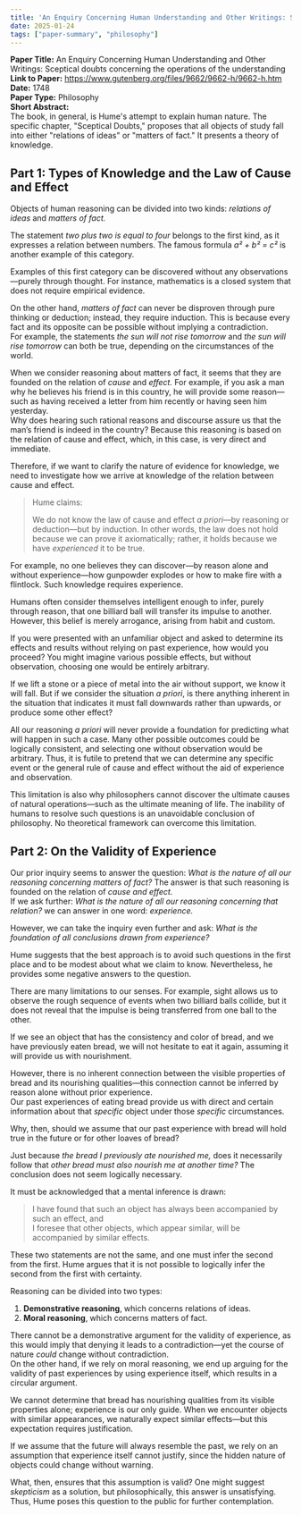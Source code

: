 ```yaml
---
title: 'An Enquiry Concerning Human Understanding and Other Writings: Sceptical doubts'
date: 2025-01-24
tags: ["paper-summary", "philosophy"]
---
```


**Paper Title:** An Enquiry Concerning Human Understanding and Other Writings: Sceptical doubts concerning the operations of the understanding  
**Link to Paper:** https://www.gutenberg.org/files/9662/9662-h/9662-h.htm  
**Date:** 1748  
**Paper Type:** Philosophy     
**Short Abstract:**  
The book, in general, is Hume's attempt to explain human nature. The specific chapter, "Sceptical Doubts," proposes that all objects of study fall into either "relations of ideas" or "matters of fact." It presents a theory of knowledge.



## Part 1: Types of Knowledge and the Law of Cause and Effect  

Objects of human reasoning can be divided into two kinds: *relations of ideas* and *matters of fact.*  

The statement *two plus two is equal to four* belongs to the first kind, as it expresses a relation between numbers. The famous formula *a² + b² = c²* is another example of this category.  

Examples of this first category can be discovered without any observations—purely through thought. For instance, mathematics is a closed system that does not require empirical evidence.  

On the other hand, *matters of fact* can never be disproven through pure thinking or deduction; instead, they require induction. This is because every fact and its opposite can be possible without implying a contradiction.  
For example, the statements *the sun will not rise tomorrow* and *the sun will rise tomorrow* can both be true, depending on the circumstances of the world.  

When we consider reasoning about matters of fact, it seems that they are founded on the relation of *cause* and *effect.* For example, if you ask a man why he believes his friend is in this country, he will provide some reason—such as having received a letter from him recently or having seen him yesterday.  
Why does hearing such rational reasons and discourse assure us that the man’s friend is indeed in the country? Because this reasoning is based on the relation of cause and effect, which, in this case, is very direct and immediate.  

Therefore, if we want to clarify the nature of evidence for knowledge, we need to investigate how we arrive at knowledge of the relation between cause and effect.  

> Hume claims:  
>  
> We do not know the law of cause and effect *a priori*—by reasoning or deduction—but by induction. In other words, the law does not hold because we can prove it axiomatically; rather, it holds because we have *experienced* it to be true.  

For example, no one believes they can discover—by reason alone and without experience—how gunpowder explodes or how to make fire with a flintlock. Such knowledge requires experience.  

Humans often consider themselves intelligent enough to infer, purely through reason, that one billiard ball will transfer its impulse to another. However, this belief is merely arrogance, arising from habit and custom.  

If you were presented with an unfamiliar object and asked to determine its effects and results without relying on past experience, how would you proceed? You might imagine various possible effects, but without observation, choosing one would be entirely arbitrary.  

If we lift a stone or a piece of metal into the air without support, we know it will fall. But if we consider the situation *a priori*, is there anything inherent in the situation that indicates it must fall downwards rather than upwards, or produce some other effect?  

All our reasoning *a priori* will never provide a foundation for predicting what will happen in such a case. Many other possible outcomes could be logically consistent, and selecting one without observation would be arbitrary. Thus, it is futile to pretend that we can determine any specific event or the general rule of cause and effect without the aid of experience and observation.  

This limitation is also why philosophers cannot discover the ultimate causes of natural operations—such as the ultimate meaning of life. The inability of humans to resolve such questions is an unavoidable conclusion of philosophy. No theoretical framework can overcome this limitation.  



## Part 2: On the Validity of Experience  

Our prior inquiry seems to answer the question: *What is the nature of all our reasoning concerning matters of fact?* The answer is that such reasoning is founded on the relation of *cause and effect.*  
If we ask further: *What is the nature of all our reasoning concerning that relation?* we can answer in one word: *experience.*  

However, we can take the inquiry even further and ask: *What is the foundation of all conclusions drawn from experience?*  

Hume suggests that the best approach is to avoid such questions in the first place and to be modest about what we claim to know. Nevertheless, he provides some negative answers to the question.  

There are many limitations to our senses. For example, sight allows us to observe the rough sequence of events when two billiard balls collide, but it does not reveal that the impulse is being transferred from one ball to the other.  

If we see an object that has the consistency and color of bread, and we have previously eaten bread, we will not hesitate to eat it again, assuming it will provide us with nourishment.  

However, there is no inherent connection between the visible properties of bread and its nourishing qualities—this connection cannot be inferred by reason alone without prior experience.  
Our past experiences of eating bread provide us with direct and certain information about that *specific* object under those *specific* circumstances.  

Why, then, should we assume that our past experience with bread will hold true in the future or for other loaves of bread?  

Just because *the bread I previously ate nourished me,* does it necessarily follow that *other bread must also nourish me at another time?* The conclusion does not seem logically necessary.  

It must be acknowledged that a mental inference is drawn:  

> I have found that such an object has always been accompanied by such an effect, and  
> I foresee that other objects, which appear similar, will be accompanied by similar effects.  

These two statements are not the same, and one must infer the second from the first. Hume argues that it is not possible to logically infer the second from the first with certainty.  

Reasoning can be divided into two types:  
1. **Demonstrative reasoning**, which concerns relations of ideas.  
2. **Moral reasoning**, which concerns matters of fact.  

There cannot be a demonstrative argument for the validity of experience, as this would imply that denying it leads to a contradiction—yet the course of nature *could* change without contradiction.  
On the other hand, if we rely on moral reasoning, we end up arguing for the validity of past experiences by using experience itself, which results in a circular argument.  

We cannot determine that bread has nourishing qualities from its visible properties alone; experience is our only guide. When we encounter objects with similar appearances, we naturally expect similar effects—but this expectation requires justification.  

If we assume that the future will always resemble the past, we rely on an assumption that experience itself cannot justify, since the hidden nature of objects could change without warning.  

What, then, ensures that this assumption is valid? One might suggest *skepticism* as a solution, but philosophically, this answer is unsatisfying. Thus, Hume poses this question to the public for further contemplation.  


